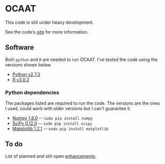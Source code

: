 # OCAAT

This code is still under heavy development.

See the code's [site][1] for more information.

## Software

Both `python` and `R` are needed to run OCAAT. I've tested the code
using the versions shown below.

* [Python v2.7.3](www.python.org)
* [R v3.0.2](http://www.r-project.org/)

### Python dependencies

The packages listed are required to run the code. The versions are the ones I used,
could work with older versions but I can't guarantee it.

* [Numpy 1.8.0](http://www.numpy.org/) -- `sudo pip install numpy`
* [SciPy 0.12.0](http://www.scipy.org/) -- `sudo pip install scipy`
* [Matplotlib 1.2.1](http://matplotlib.org/) -- `sudo pip install matplotlib`

[1]: http://gabriel-p.github.io/ocaat/


## To do

List of planned and still open [enhancements](http://goo.gl/g4teTB).